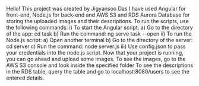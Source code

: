 Hello!
This project was created by Jigyansoo Das
I have used Angular for front-end, Node.js for back-end and AWS S3 and RDS Aurora Database for storing the uploaded images and their descriptions.
To run the scripts, use the following commands:
  i) To start the Angular script:
    a) Go to the directory of the app: cd task
    b) Run the command: ng serve task --open
  ii) To run the Node.js script:
    a) Open another terminal
    b) Go to the directory of the server: cd server
    c) Run the command: node server.js
  iii) Use config.json to pass your credentials into the node.js script.
Now that your project is running, you can go ahead and upload some images.
To see the images, go to the AWS S3 console and look inside the specified folder
To see the descriptions in the RDS table, query the table and go to localhost:8080/users to see the entered details.
